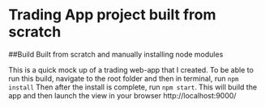 # Trading App project built from scratch 

##Build Built from scratch and manually installing node modules

This is a quick mock up of a trading web-app that I created.
To be able to run this build, navigate to the root folder and then in terminal, run <code>npm install</code>
Then after the install is complete, run <code>npm start</code>. 
This will build the app and then launch the view in your browser http://localhost:9000/ 

